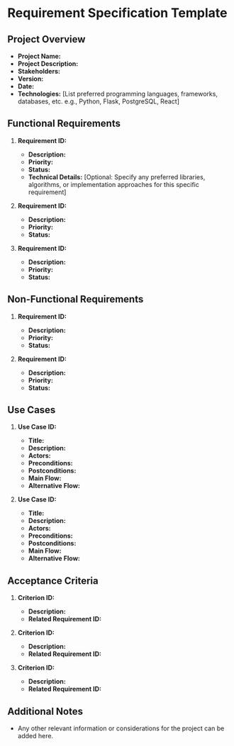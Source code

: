 # Requirement Specification Template

## Project Overview
- **Project Name:** 
- **Project Description:** 
- **Stakeholders:** 
- **Version:** 
- **Date:** 
- **Technologies:** [List preferred programming languages, frameworks, databases, etc. e.g., Python, Flask, PostgreSQL, React]

## Functional Requirements
1. **Requirement ID:** 
   - **Description:** 
   - **Priority:** 
   - **Status:** 
   - **Technical Details:** [Optional: Specify any preferred libraries, algorithms, or implementation approaches for this specific requirement]
   
2. **Requirement ID:** 
   - **Description:** 
   - **Priority:** 
   - **Status:** 

3. **Requirement ID:** 
   - **Description:** 
   - **Priority:** 
   - **Status:** 

## Non-Functional Requirements
1. **Requirement ID:** 
   - **Description:** 
   - **Priority:** 
   - **Status:** 

2. **Requirement ID:** 
   - **Description:** 
   - **Priority:** 
   - **Status:** 

## Use Cases
1. **Use Case ID:** 
   - **Title:** 
   - **Description:** 
   - **Actors:** 
   - **Preconditions:** 
   - **Postconditions:** 
   - **Main Flow:** 
   - **Alternative Flow:** 

2. **Use Case ID:** 
   - **Title:** 
   - **Description:** 
   - **Actors:** 
   - **Preconditions:** 
   - **Postconditions:** 
   - **Main Flow:** 
   - **Alternative Flow:** 

## Acceptance Criteria
1. **Criterion ID:** 
   - **Description:** 
   - **Related Requirement ID:** 

2. **Criterion ID:** 
   - **Description:** 
   - **Related Requirement ID:** 

3. **Criterion ID:** 
   - **Description:** 
   - **Related Requirement ID:** 

## Additional Notes
- Any other relevant information or considerations for the project can be added here.